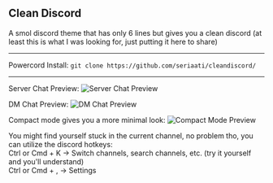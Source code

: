 ## Clean Discord
A smol discord theme that has only 6 lines but gives you a clean discord (at least this is what I was looking for, just putting it here to share)

- - -
Powercord Install: `git clone https://github.com/seriaati/cleandiscord/`
- - -

Server Chat Preview:
![Server Chat Preview](https://i.imgur.com/oAQMztw.png)  

DM Chat Preview:
![DM Chat Preview](https://i.imgur.com/D9Ht088.png)  

Compact mode gives you a more minimal look:
![Compact Mode Preview](https://i.imgur.com/Wb8Zy0L.png)  

You might find yourself stuck in the current channel, no problem tho, you can utilize the discord hotkeys:\
Ctrl or Cmd + K -> Switch channels, search channels, etc. (try it yourself and you'll understand)\
Ctrl or Cmd + , -> Settings
